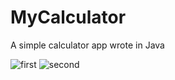# MyCalculator
A simple calculator app wrote in Java 

![first](https://user-images.githubusercontent.com/18021576/34975979-88b88992-fabe-11e7-8cff-6b8b6b81014d.png)
![second](https://user-images.githubusercontent.com/18021576/34975982-8a51c7c8-fabe-11e7-8978-e20b1374fdb8.png)
